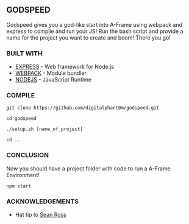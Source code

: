 ## GODSPEED

Godspeed gives you a god-like start into A-Frame using webpack and express to compile and run your JS! Run the bash script and provide a name for the project you want to create and boom! There you go!

### BUILT WITH
* [EXPRESS](https://expressjs.com/) - Web framework for Node.js
* [WEBPACK](https://webpack.js.org/) -  Module bundler
* [NODEJS](https://nodejs.org/en/) - JavaScript Runtime


### COMPILE

```
git clone https://github.com/digitalphant0m/godspeed.git

cd godspeed

./setup.sh [name_of_project]

cd ..
```

### CONCLUSION 
Now you should have a project folder with code to run a A-Frame Environment!

```
npm start
```

### ACKNOWLEDGEMENTS

* Hat tip to [Sean Ross](https://github.com/seanmross)
